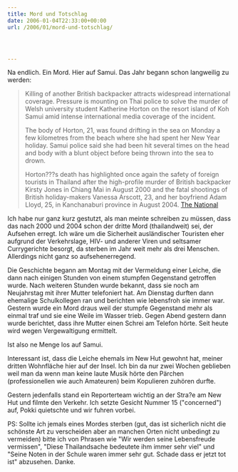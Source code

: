 ```yaml
---
title: Mord und Totschlag
date: 2006-01-04T22:33:00+00:00
url: /2006/01/mord-und-totschlag/




---
```

Na endlich. Ein Mord. Hier auf Samui. Das Jahr begann schon langweilig zu werden:

> Killing of another British backpacker attracts widespread international coverage. Pressure is mounting on Thai police to solve the murder of Welsh university student Katherine Horton on the resort island of Koh Samui amid intense international media coverage of the incident.
>
> The body of Horton, 21, was found drifting in the sea on Monday a few kilometres from the beach where she had spent her New Year holiday. Samui police said she had been hit several times on the head and body with a blunt object before being thrown into the sea to drown.
>
> Horton???s death has highlighted once again the safety of foreign tourists in Thailand after the high-profile murder of British backpacker Kirsty Jones in Chiang Mai in August 2000 and the fatal shootings of British holiday-makers Vanessa Arscott, 23, and her boyfriend Adam Lloyd, 25, in Kanchanaburi province in August 2004. [The National][1]

Ich habe nur ganz kurz gestutzt, als man meinte schreiben zu müssen, dass das nach 2000 und 2004 schon der dritte Mord (thailandweit) sei, der Aufsehen erregt. Ich wäre um die Sicherheit ausländischer Touristen eher aufgrund der Verkehrslage, HIV- und anderer Viren und seltsamer Currygerichte besorgt, da sterben im Jahr weit mehr als drei Menschen. Allerdings nicht ganz so aufsehenerregend.

Die Geschichte begann am Montag mit der Vermeldung einer Leiche, die dann nach einigen Stunden von einem stumpfen Gegenstand getroffen wurde. Nach weiteren Stunden wurde bekannt, dass sie noch am Neujahrstag mit ihrer Mutter telefoniert hat. Am Dienstag durften dann ehemalige Schulkollegen ran und berichten wie lebensfroh sie immer war. Gestern wurde ein Mord draus weil der stumpfe Gegenstand mehr als einmal traf und sie eine Weile im Wasser trieb. Gegen Abend gestern dann wurde berichtet, dass ihre Mutter einen Schrei am Telefon hörte. Seit heute wird wegen Vergewaltigung ermittelt.

Ist also ne Menge los auf Samui.

Interessant ist, dass die Leiche ehemals im New Hut gewohnt hat, meiner dritten Wohnfläche hier auf der Insel. Ich bin da nur zwei Wochen geblieben weil man da wenn man keine laute Musik hörte den Pärchen (professionellen wie auch Amateuren) beim Kopulieren zuhören durfte.

Gestern jedenfalls stand ein Reporterteam wichtig an der Stra?e am New Hut und filmte den Verkehr. Ich setzte Gesicht Nummer 15 ("concerned") auf, Pokki quietschte und wir fuhren vorbei.

PS: Sollte ich jemals eines Mordes sterben (gut, das ist sicherlich nicht die schönste Art zu verscheiden aber an manchen Orten nicht unbedingt zu vermeiden) bitte ich von Phrasen wie "Wir werden seine Lebensfreude vermissen", "Diese Thailandsache bedeutete ihm immer sehr viel" und "Seine Noten in der Schule waren immer sehr gut. Schade dass er jetzt tot ist" abzusehen. Danke.

 [1]: http://nationmultimedia.com/2006/01/05/headlines/index.php?news=headlines_19577873.html
